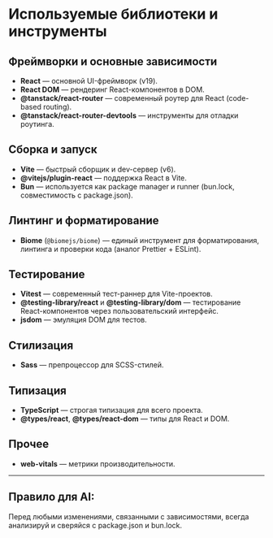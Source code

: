 # Используемые библиотеки и инструменты

## Фреймворки и основные зависимости
- **React** — основной UI-фреймворк (v19).
- **React DOM** — рендеринг React-компонентов в DOM.
- **@tanstack/react-router** — современный роутер для React (code-based routing).
- **@tanstack/react-router-devtools** — инструменты для отладки роутинга.

## Сборка и запуск
- **Vite** — быстрый сборщик и dev-сервер (v6).
- **@vitejs/plugin-react** — поддержка React в Vite.
- **Bun** — используется как package manager и runner (bun.lock, совместимость с package.json).

## Линтинг и форматирование
- **Biome** (`@biomejs/biome`) — единый инструмент для форматирования, линтинга и проверки кода (аналог Prettier + ESLint).

## Тестирование
- **Vitest** — современный тест-раннер для Vite-проектов.
- **@testing-library/react** и **@testing-library/dom** — тестирование React-компонентов через пользовательский интерфейс.
- **jsdom** — эмуляция DOM для тестов.

## Стилизация
- **Sass** — препроцессор для SCSS-стилей.

## Типизация
- **TypeScript** — строгая типизация для всего проекта.
- **@types/react**, **@types/react-dom** — типы для React и DOM.

## Прочее
- **web-vitals** — метрики производительности.

---

## Правило для AI: 
Перед любыми изменениями, связанными с зависимостями, всегда анализируй и сверяйся с package.json и bun.lock.
